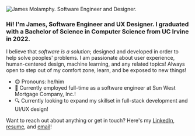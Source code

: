 ![James Molamphy. Software Engineer and Designer.](https://user-images.githubusercontent.com/50123009/162666168-bf57bfdd-7155-4486-beef-785ee6ba633e.png)

### Hi! I'm James, Software Engineer and UX Designer. I graduated with a Bachelor of Science in Computer Science from UC Irvine in 2022.

I believe that *software is a solution*; designed and developed in order to help solve peoples' problems. I am passionate about user experience, human-centered design, machine learning, and any related topics! Always open to step out of my comfort zone, learn, and be exposed to new things!

- :blush: Pronouns: he/him
- :briefcase: Currently employed full-time as a software engineer at Sun West Mortgage Company, Inc.!
- :mag: Currently looking to expand my skillset in full-stack development and UI/UX design!

Want to reach out about anything or get in touch? Here's my [LinkedIn](https://www.linkedin.com/in/james-molamphy/), [resume](https://github.com/jmolamph/jmolamph/blob/main/resume_james_molamphy.pdf), and [email](jmolamph@uci.edu/)!
